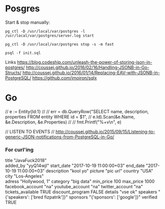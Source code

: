 # Posgres

Start & stop manually:
```
pg_ctl -D /usr/local/var/postgres -l /usr/local/var/postgres/server.log start

pg_ctl -D /usr/local/var/postgres stop -s -m fast
```

```
psql -f init.sql
```

Links
https://blog.codeship.com/unleash-the-power-of-storing-json-in-postgres/
http://coussej.github.io/2016/02/16/Handling-JSONB-in-Go-Structs/
http://coussej.github.io/2016/01/14/Replacing-EAV-with-JSONB-in-PostgreSQL/
https://github.com/jmoiron/sqlx


# Go


// e := Entity{Id:1}
//
// err = db.QueryRow("SELECT name, description, properties FROM entity WHERE id = $1",
//               e.Id).Scan(&e.Name, &e.Description, &e.Properties)
//
// fmt.Printf("%+v\n", e)

// LISTEN TO EVENTS
// http://coussej.github.io/2015/09/15/Listening-to-generic-JSON-notifications-from-PostgreSQL-in-Go/


### For curl'ing

title "JavaFuck2018"            
added_by "yyQ14wjI"
start_date "2017-10-19 11:00:00+03"
end_date "2017-10-19 11:00:00+03"
description "kool yo"
picture "pic url"
country "USA"
city "Los-Angeles"    
adress "Hollywood, 1"
category "big data"
min_price 100
max_price 1000    
facebook_account "na"
youtube_account "na"
twitter_account  "na"
tickets_available TRUE
discount_program FALSE
details "vse ok"
speakers "{'speakers': ['bred fizpatrik']}"
sponsors "{'sponsors': ['google']}"
verified  TRUE
